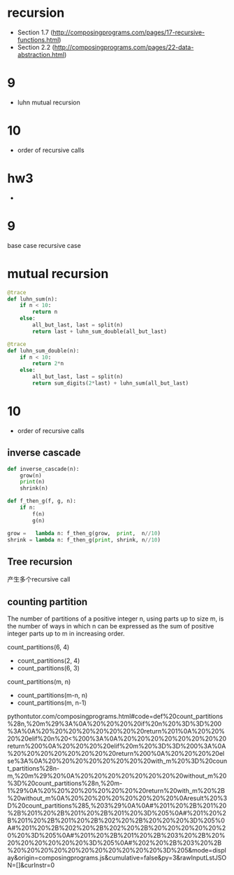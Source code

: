 # recursion

- Section 1.7 (http://composingprograms.com/pages/17-recursive-functions.html)
- Section 2.2 (http://composingprograms.com/pages/22-data-abstraction.html)

# 9
- luhn mutual recursion
# 10
- order of recursive calls
# hw3
-

# 9

base case
recursive case

# mutual recursion

```py
@trace
def luhn_sum(n):
    if n < 10:
        return n
    else:
        all_but_last, last = split(n)
        return last + luhn_sum_double(all_but_last)

@trace
def luhn_sum_double(n):
    if n < 10:
        return 2*n
    else:
        all_but_last, last = split(n)
        return sum_digits(2*last) + luhn_sum(all_but_last)
```

# 10

- order of recursive calls

## inverse cascade

```py
def inverse_cascade(n):
    grow(n)
    print(n)
    shrink(n)

def f_then_g(f, g, n):
    if n:
        f(n)
        g(n)

grow =   lambda n: f_then_g(grow,  print,  n//10)
shrink = lambda n: f_then_g(print, shrink, n//10)
```

## Tree recursion

产生多个recursive call

## counting partition

The number of partitions of a positive integer n, using parts up to size m, is the number of ways in which n can be expressed as the sum of positive integer parts up to m in increasing order.

count_partitions(6, 4)
- count_partitions(2, 4)
- count_partitions(6, 3)

count_partitions(m, n)
- count_partitions(m-n, n)
- count_partitions(m, n-1)

pythontutor.com/composingprograms.html#code=def%20count_partitions%28n,%20m%29%3A%0A%20%20%20%20if%20n%20%3D%3D%200%3A%0A%20%20%20%20%20%20%20%20return%201%0A%20%20%20%20elif%20n%20<%200%3A%0A%20%20%20%20%20%20%20%20return%200%0A%20%20%20%20elif%20m%20%3D%3D%200%3A%0A%20%20%20%20%20%20%20%20return%200%0A%20%20%20%20else%3A%0A%20%20%20%20%20%20%20%20with_m%20%3D%20count_partitions%28n-m,%20m%29%20%0A%20%20%20%20%20%20%20%20without_m%20%3D%20count_partitions%28n,%20m-1%29%0A%20%20%20%20%20%20%20%20return%20with_m%20%2B%20without_m%0A%20%20%20%20%20%20%20%20%0Aresult%20%3D%20count_partitions%285,%203%29%0A%0A#%201%20%2B%201%20%2B%201%20%2B%201%20%2B%201%20%3D%205%0A#%201%20%2B%201%20%2B%201%20%2B%202%20%2B%20%20%20%3D%205%0A#%201%20%2B%202%20%2B%202%20%2B%20%20%20%20%20%20%20%3D%205%0A#%201%20%2B%201%20%2B%203%20%2B%20%20%20%20%20%20%20%3D%205%0A#%202%20%2B%203%20%2B%20%20%20%20%20%20%20%20%20%20%20%3D%205&mode=display&origin=composingprograms.js&cumulative=false&py=3&rawInputLstJSON=[]&curInstr=0
